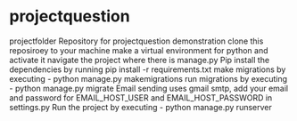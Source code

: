 # projectquestion
projectfolder
Repository for projectquestion demonstration
clone this reposiroey to your machine
make a virtual environment for python and activate it
navigate the project where there is manage.py
Pip install the dependencies by running pip install -r requirements.txt
make migrations by executing - python manage.py makemigrations
run migrations by executing - python manage.py migrate
Email sending uses gmail smtp, add your email and password for EMAIL_HOST_USER and EMAIL_HOST_PASSWORD in settings.py
Run the project by executing - python manage.py runserver

